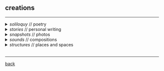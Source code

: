 
## creations
***

<details>
<summary> <i> soliloquy </i> // poetry </summary>
<p style="text-align:right"> <i> an attempt to capture fleeting thoughts </i> </p>
these are some
<p style="text-align:center"> <i> of my favorite pieces</i> </p>
<p style="text-align:right"> <i> that I've written:</i> </p>
<ul>
  <li>   <a href="https://subcorticalsongs.wordpress.com/2020/01/21/and-now-we-see-in-20-20/" target="_blank"> <i> and now we see in 2020 </i> </a> / about forgiveness </li>
  <li>   <a href="https://subcorticalsongs.wordpress.com/2019/07/28/these-idyllic-sheets/" target="_blank"> <i> these idyllic sheets </i> </a> / fleeting memories of a brief love </li>
  <li>   <a href="https://subcorticalsongs.wordpress.com/2019/08/14/idee-fixe/" target="_blank">  <i> idée fixe </i> </a> / endless striving towards the unknown </li>
  <li>   <a href="https://subcorticalsongs.wordpress.com/2019/06/08/summertime/" target="_blank"> <i> summertime </i> </a> / the best month</li>
  <li>   <a href="https://subcorticalsongs.wordpress.com/2018/08/06/getting-intimate-with-a-crab/" target="_blank">  <i> getting intimate with a crab </i> </a>/ thoughts before a satisfying meal </li>
  <li>   <a href="https://subcorticalsongs.wordpress.com/2018/06/24/the-orange/" target="_blank">  <i>  the orange </i></a> / reconsidering the ordinary  </li>
  <li>   <a href="https://subcorticalsongs.wordpress.com/2018/06/22/sliced-pears/" target="_blank"> <i> sliced pears </i></a> / a father's love </li>
<li>   <a href="https://subcorticalsongs.wordpress.com/2018/06/27/pathetique/" target="_blank"> <i> pathétique </i> </a> / for Tchaikovsky </li>
</ul>

<p style="text-align:right"> more poetry  <a href="https://subcorticalsongs.wordpress.com/" target="_blank"> <i> here </i> </a> </p>
<br>

</details>

<details>
<summary> <i> stories </i> // personal writing </summary>
some creative pieces that I have written
...
<br>
</details>

<details>
<summary> <i> snapshots </i> // photos </summary>
...
<br>
</details>

<details>
<summary> <i> sounds </i> // compositions </summary>
<i>in a previous life, i made music...</i>
<br>
<br>
<i><b> Reflections (2013)</b></i> is an EP i wrote in high school:

<iframe width="100%" height="350" scrolling="no" frameborder="no" allow="autoplay" src="https://w.soundcloud.com/player/?url=https%3A//api.soundcloud.com/playlists/39690369&color=%23000000&auto_play=false&hide_related=false&show_comments=true&show_user=true&show_reposts=false&show_teaser=true"></iframe><div style="font-size: 10px; color: #cccccc;line-break: anywhere;word-break: normal;overflow: hidden;white-space: nowrap;text-overflow: ellipsis; font-family: Interstate,Lucida Grande,Lucida Sans Unicode,Lucida Sans,Garuda,Verdana,Tahoma,sans-serif;font-weight: 100;"><a href="https://soundcloud.com/lucy_lai" title="Lucy Lai" target="_blank" style="color: #cccccc; text-decoration: none;">Lucy Lai</a> · <a href="https://soundcloud.com/lucy_lai/sets/reflections" title="Reflections" target="_blank" style="color: #cccccc; text-decoration: none;">Reflections</a></div>

<br>
<i><b> Citrullus Ianatus (2015)</b> </i> i got really into <a href="https://en.wikipedia.org/wiki/Process_music" target="_blank">process music</a> after taking a course on contemporary music composition in college. i wrote this piece for watermelon, inspired by Steve Reich's clapping music (score).

<iframe width="415" height="315" src="https://www.youtube.com/embed/GGRqrHdU7Dg" frameborder="0" allow="accelerometer; autoplay; encrypted-media; gyroscope; picture-in-picture" allowfullscreen></iframe>
<br>
<br>

<i><b> Misc. </b> </i>
a couple months into grad school, i thought of the idea for this mix (almost by accident) after trying to listen to music while learning about Dirichlet Processes on YouTube...

<iframe width="100%" height="166" scrolling="no" frameborder="no" allow="autoplay" src="https://w.soundcloud.com/player/?url=https%3A//api.soundcloud.com/tracks/639832068&color=%23000000&auto_play=false&hide_related=false&show_comments=true&show_user=true&show_reposts=false&show_teaser=true"></iframe><div style="font-size: 10px; color: #cccccc;line-break: anywhere;word-break: normal;overflow: hidden;white-space: nowrap;text-overflow: ellipsis; font-family: Interstate,Lucida Grande,Lucida Sans Unicode,Lucida Sans,Garuda,Verdana,Tahoma,sans-serif;font-weight: 100;"><a href="https://soundcloud.com/lucy_lai" title="Lucy Lai" target="_blank" style="color: #cccccc; text-decoration: none;">Lucy Lai</a> · <a href="https://soundcloud.com/lucy_lai/dj-dirichlet" title="dj dirichlet" target="_blank" style="color: #cccccc; text-decoration: none;">dj dirichlet</a></div>
<br>
</details>


<details>
<summary> <i> structures </i> // places and spaces </summary>
<div style="text-align: left"> <i>several places that hold special space in my heart... </i> </div>

<ul>
  <li>   <a href="http://rothkochapel.org/" target="_blank">Rothko Chapel</a> </li>
</ul>
</details>
<br>

***
[back](./)
